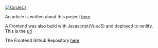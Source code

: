 [![CircleCI](https://circleci.com/gh/victorsteven/food-app-server.svg?style=svg)](https://circleci.com/gh/victorsteven/food-app-server)

An article is written about this project [here](https://dev.to/stevensunflash/using-domain-driven-design-ddd-in-golang-3ee5)

A Frontend was also build with Javascript(VueJS) and deployed to netlify. This is the [url](https://food-app-ddd.netlify.com)

The Frontend Github Repository [here](https://github.com/victorsteven/food-app-client)
